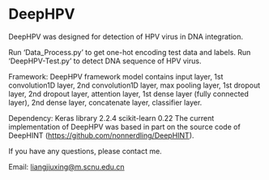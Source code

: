 # DeepHPV
DeepHPV was designed for detection of HPV virus in DNA integration.

Run ‘Data_Process.py’ to get one-hot encoding test data and labels.
Run ‘DeepHPV-Test.py’ to detect DNA sequence of HPV virus.

Framework:
DeepHPV framework model contains input layer, 1st convolution1D layer, 2nd convolution1D layer, max pooling layer, 1st dropout layer, 2nd dropout layer, attention layer, 1st dense layer (fully connected layer), 2nd dense layer, concatenate layer, classifier layer.

Dependency:
Keras library 2.2.4
scikit-learn 0.22
The current implementation of DeepHPV was based in part on the source code of DeepHINT (https://github.com/nonnerdling/DeepHINT).

If you have any questions, please contact me.

Email: liangjiuxing@m.scnu.edu.cn
